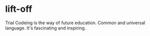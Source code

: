 # lift-off
Trial
Codeing is the way of future education.
Common and universal language.
It's fascinating and inspiring.
